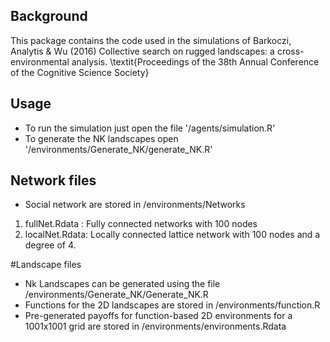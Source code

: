 ## Background

This package contains the code used in the simulations of Barkoczi, Analytis \& Wu (2016) Collective search on rugged landscapes: a cross-environmental analysis. \textit{Proceedings of the 38th Annual Conference of the Cognitive Science Society}

## Usage

- To run the simulation just open the file '/agents/simulation.R'
- To generate the NK landscapes open '/environments/Generate_NK/generate_NK.R'


## Network files

- Social network are stored in /environments/Networks
1. fullNet.Rdata : Fully connected networks with 100 nodes
2. localNet.Rdata: Locally connected lattice network with 100 nodes and a degree of 4.

#Landscape files

- Nk Landscapes can be generated using the file /environments/Generate_NK/Generate_NK.R
- Functions for the 2D landscapes are stored in /environments/function.R
- Pre-generated payoffs for function-based 2D environments for a 1001x1001 grid are stored in /environments/environments.Rdata

